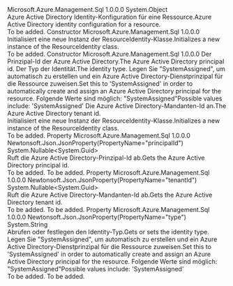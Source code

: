 <Type Name="ResourceIdentity" FullName="Microsoft.Azure.Management.Sql.Models.ResourceIdentity">
  <TypeSignature Language="C#" Value="public class ResourceIdentity" />
  <TypeSignature Language="ILAsm" Value=".class public auto ansi beforefieldinit ResourceIdentity extends System.Object" />
  <TypeSignature Language="DocId" Value="T:Microsoft.Azure.Management.Sql.Models.ResourceIdentity" />
  <TypeSignature Language="VB.NET" Value="Public Class ResourceIdentity" />
  <TypeSignature Language="F#" Value="type ResourceIdentity = class" />
  <AssemblyInfo>
    <AssemblyName>Microsoft.Azure.Management.Sql</AssemblyName>
    <AssemblyVersion>1.0.0.0</AssemblyVersion>
  </AssemblyInfo>
  <Base>
    <BaseTypeName>System.Object</BaseTypeName>
  </Base>
  <Interfaces />
  <Docs>
    <summary>
            <span data-ttu-id="c7bba-101">Azure Active Directory Identity-Konfiguration für eine Ressource.</span><span class="sxs-lookup"><span data-stu-id="c7bba-101">Azure Active Directory identity configuration for a resource.</span></span>
            </summary>
    <remarks>To be added.</remarks>
  </Docs>
  <Members>
    <Member MemberName=".ctor">
      <MemberSignature Language="C#" Value="public ResourceIdentity ();" />
      <MemberSignature Language="ILAsm" Value=".method public hidebysig specialname rtspecialname instance void .ctor() cil managed" />
      <MemberSignature Language="DocId" Value="M:Microsoft.Azure.Management.Sql.Models.ResourceIdentity.#ctor" />
      <MemberSignature Language="VB.NET" Value="Public Sub New ()" />
      <MemberType>Constructor</MemberType>
      <AssemblyInfo>
        <AssemblyName>Microsoft.Azure.Management.Sql</AssemblyName>
        <AssemblyVersion>1.0.0.0</AssemblyVersion>
      </AssemblyInfo>
      <Parameters />
      <Docs>
        <summary>
            <span data-ttu-id="c7bba-102">Initialisiert eine neue Instanz der ResourceIdentity-Klasse.</span><span class="sxs-lookup"><span data-stu-id="c7bba-102">Initializes a new instance of the ResourceIdentity class.</span></span>
            </summary>
        <remarks>To be added.</remarks>
      </Docs>
    </Member>
    <Member MemberName=".ctor">
      <MemberSignature Language="C#" Value="public ResourceIdentity (Nullable&lt;Guid&gt; principalId = null, string type = null, Nullable&lt;Guid&gt; tenantId = null);" />
      <MemberSignature Language="ILAsm" Value=".method public hidebysig specialname rtspecialname instance void .ctor(valuetype System.Nullable`1&lt;valuetype System.Guid&gt; principalId, string type, valuetype System.Nullable`1&lt;valuetype System.Guid&gt; tenantId) cil managed" />
      <MemberSignature Language="DocId" Value="M:Microsoft.Azure.Management.Sql.Models.ResourceIdentity.#ctor(System.Nullable{System.Guid},System.String,System.Nullable{System.Guid})" />
      <MemberSignature Language="VB.NET" Value="Public Sub New (Optional principalId As Nullable(Of Guid) = null, Optional type As String = null, Optional tenantId As Nullable(Of Guid) = null)" />
      <MemberSignature Language="F#" Value="new Microsoft.Azure.Management.Sql.Models.ResourceIdentity : Nullable&lt;Guid&gt; * string * Nullable&lt;Guid&gt; -&gt; Microsoft.Azure.Management.Sql.Models.ResourceIdentity" Usage="new Microsoft.Azure.Management.Sql.Models.ResourceIdentity (principalId, type, tenantId)" />
      <MemberType>Constructor</MemberType>
      <AssemblyInfo>
        <AssemblyName>Microsoft.Azure.Management.Sql</AssemblyName>
        <AssemblyVersion>1.0.0.0</AssemblyVersion>
      </AssemblyInfo>
      <Parameters>
        <Parameter Name="principalId" Type="System.Nullable&lt;System.Guid&gt;" />
        <Parameter Name="type" Type="System.String" />
        <Parameter Name="tenantId" Type="System.Nullable&lt;System.Guid&gt;" />
      </Parameters>
      <Docs>
        <param name="principalId"><span data-ttu-id="c7bba-103">Der Prinzipal-Id der Azure Active Directory.</span><span class="sxs-lookup"><span data-stu-id="c7bba-103">The Azure Active Directory principal id.</span></span></param>
        <param name="type"><span data-ttu-id="c7bba-104">Der Typ der Identität.</span><span class="sxs-lookup"><span data-stu-id="c7bba-104">The identity type.</span></span> <span data-ttu-id="c7bba-105">Legen Sie "SystemAssigned", um automatisch zu erstellen und ein Azure Active Directory-Dienstprinzipal für die Ressource zuweisen.</span><span class="sxs-lookup"><span data-stu-id="c7bba-105">Set this to 'SystemAssigned' in order to automatically create and assign an Azure Active Directory principal for the resource.</span></span> <span data-ttu-id="c7bba-106">Folgende Werte sind möglich: "SystemAssigned"</span><span class="sxs-lookup"><span data-stu-id="c7bba-106">Possible values include: 'SystemAssigned'</span></span></param>
        <param name="tenantId"><span data-ttu-id="c7bba-107">Die Azure Active Directory-Mandanten-Id an.</span><span class="sxs-lookup"><span data-stu-id="c7bba-107">The Azure Active Directory tenant id.</span></span></param>
        <summary>
            <span data-ttu-id="c7bba-108">Initialisiert eine neue Instanz der ResourceIdentity-Klasse.</span><span class="sxs-lookup"><span data-stu-id="c7bba-108">Initializes a new instance of the ResourceIdentity class.</span></span>
            </summary>
        <remarks>To be added.</remarks>
      </Docs>
    </Member>
    <Member MemberName="PrincipalId">
      <MemberSignature Language="C#" Value="public Nullable&lt;Guid&gt; PrincipalId { get; }" />
      <MemberSignature Language="ILAsm" Value=".property instance valuetype System.Nullable`1&lt;valuetype System.Guid&gt; PrincipalId" />
      <MemberSignature Language="DocId" Value="P:Microsoft.Azure.Management.Sql.Models.ResourceIdentity.PrincipalId" />
      <MemberSignature Language="VB.NET" Value="Public ReadOnly Property PrincipalId As Nullable(Of Guid)" />
      <MemberSignature Language="F#" Value="member this.PrincipalId : Nullable&lt;Guid&gt;" Usage="Microsoft.Azure.Management.Sql.Models.ResourceIdentity.PrincipalId" />
      <MemberType>Property</MemberType>
      <AssemblyInfo>
        <AssemblyName>Microsoft.Azure.Management.Sql</AssemblyName>
        <AssemblyVersion>1.0.0.0</AssemblyVersion>
      </AssemblyInfo>
      <Attributes>
        <Attribute>
          <AttributeName>Newtonsoft.Json.JsonProperty(PropertyName="principalId")</AttributeName>
        </Attribute>
      </Attributes>
      <ReturnValue>
        <ReturnType>System.Nullable&lt;System.Guid&gt;</ReturnType>
      </ReturnValue>
      <Docs>
        <summary>
            <span data-ttu-id="c7bba-109">Ruft die Azure Active Directory-Prinzipal-Id ab.</span><span class="sxs-lookup"><span data-stu-id="c7bba-109">Gets the Azure Active Directory principal id.</span></span>
            </summary>
        <value>To be added.</value>
        <remarks>To be added.</remarks>
      </Docs>
    </Member>
    <Member MemberName="TenantId">
      <MemberSignature Language="C#" Value="public Nullable&lt;Guid&gt; TenantId { get; }" />
      <MemberSignature Language="ILAsm" Value=".property instance valuetype System.Nullable`1&lt;valuetype System.Guid&gt; TenantId" />
      <MemberSignature Language="DocId" Value="P:Microsoft.Azure.Management.Sql.Models.ResourceIdentity.TenantId" />
      <MemberSignature Language="VB.NET" Value="Public ReadOnly Property TenantId As Nullable(Of Guid)" />
      <MemberSignature Language="F#" Value="member this.TenantId : Nullable&lt;Guid&gt;" Usage="Microsoft.Azure.Management.Sql.Models.ResourceIdentity.TenantId" />
      <MemberType>Property</MemberType>
      <AssemblyInfo>
        <AssemblyName>Microsoft.Azure.Management.Sql</AssemblyName>
        <AssemblyVersion>1.0.0.0</AssemblyVersion>
      </AssemblyInfo>
      <Attributes>
        <Attribute>
          <AttributeName>Newtonsoft.Json.JsonProperty(PropertyName="tenantId")</AttributeName>
        </Attribute>
      </Attributes>
      <ReturnValue>
        <ReturnType>System.Nullable&lt;System.Guid&gt;</ReturnType>
      </ReturnValue>
      <Docs>
        <summary>
            <span data-ttu-id="c7bba-110">Ruft die Azure Active Directory-Mandanten-Id ab.</span><span class="sxs-lookup"><span data-stu-id="c7bba-110">Gets the Azure Active Directory tenant id.</span></span>
            </summary>
        <value>To be added.</value>
        <remarks>To be added.</remarks>
      </Docs>
    </Member>
    <Member MemberName="Type">
      <MemberSignature Language="C#" Value="public string Type { get; set; }" />
      <MemberSignature Language="ILAsm" Value=".property instance string Type" />
      <MemberSignature Language="DocId" Value="P:Microsoft.Azure.Management.Sql.Models.ResourceIdentity.Type" />
      <MemberSignature Language="VB.NET" Value="Public Property Type As String" />
      <MemberSignature Language="F#" Value="member this.Type : string with get, set" Usage="Microsoft.Azure.Management.Sql.Models.ResourceIdentity.Type" />
      <MemberType>Property</MemberType>
      <AssemblyInfo>
        <AssemblyName>Microsoft.Azure.Management.Sql</AssemblyName>
        <AssemblyVersion>1.0.0.0</AssemblyVersion>
      </AssemblyInfo>
      <Attributes>
        <Attribute>
          <AttributeName>Newtonsoft.Json.JsonProperty(PropertyName="type")</AttributeName>
        </Attribute>
      </Attributes>
      <ReturnValue>
        <ReturnType>System.String</ReturnType>
      </ReturnValue>
      <Docs>
        <summary>
            <span data-ttu-id="c7bba-111">Abrufen oder festlegen den Identity-Typ.</span><span class="sxs-lookup"><span data-stu-id="c7bba-111">Gets or sets the identity type.</span></span> <span data-ttu-id="c7bba-112">Legen Sie "SystemAssigned", um automatisch zu erstellen und ein Azure Active Directory-Dienstprinzipal für die Ressource zuweisen.</span><span class="sxs-lookup"><span data-stu-id="c7bba-112">Set this to 'SystemAssigned' in order to automatically create and assign an Azure Active Directory principal for the resource.</span></span> <span data-ttu-id="c7bba-113">Folgende Werte sind möglich: "SystemAssigned"</span><span class="sxs-lookup"><span data-stu-id="c7bba-113">Possible values include: 'SystemAssigned'</span></span>
            </summary>
        <value>To be added.</value>
        <remarks>To be added.</remarks>
      </Docs>
    </Member>
  </Members>
</Type>